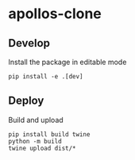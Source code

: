 # apollos-clone

## Develop

Install the package in editable mode

```
pip install -e .[dev]
```

## Deploy

Build and upload

```
pip install build twine
python -m build
twine upload dist/*
```
